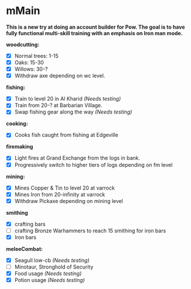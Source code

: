 # mMain
**This is a new try at doing an account builder for Pow. The goal is to have fully functional multi-skill training with an emphasis on Iron man mode.**

**woodcutting:**
- [X] Normal trees: 1-15
- [X] Oaks: 15-30
- [X] Willows: 30-?
- [X] Withdraw axe depending on wc level.

**fishing:**
- [X] Train to level 20 in Al Kharid *(Needs testing)*
- [X] Train from 20-? at Barbarian Village.
- [X] Swap fishing gear along the way *(Needs testing)*

**cooking:**
- [X] Cooks fish caught from fishing at Edgeville

**firemaking**
- [X] Light fires at Grand Exchange from the logs in bank.
- [X] Progressively switch to higher tiers of logs depending on fm level

**mining:**
- [X] Mines Copper & Tin to level 20 at varrock
- [X] Mines Iron from 20-infinity at varrock
- [X] Withdraw Pickaxe depending on mining level

**smithing**
- [X] crafting bars
- [ ] crafting Bronze Warhammers to reach 15 smithing for iron bars
- [X] Iron bars

**meleeCombat:**
- [X] Seagull low-cb *(Needs testing)*
- [ ] Minotaur, Stronghold of Security
- [X] Food usage *(Needs testing)*
- [X] Potion usage *(Needs testing)*